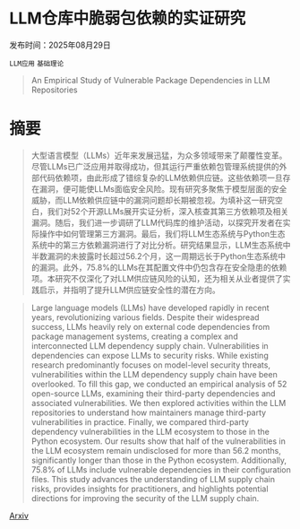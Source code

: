 # LLM仓库中脆弱包依赖的实证研究

发布时间：2025年08月29日

`LLM应用` `基础理论`

> An Empirical Study of Vulnerable Package Dependencies in LLM Repositories

# 摘要

> 大型语言模型（LLMs）近年来发展迅猛，为众多领域带来了颠覆性变革。尽管LLMs已广泛应用并取得成功，但其运行严重依赖包管理系统提供的外部代码依赖项，由此形成了错综复杂的LLM依赖供应链。这些依赖项一旦存在漏洞，便可能使LLMs面临安全风险。现有研究多聚焦于模型层面的安全威胁，而LLM依赖供应链中的漏洞问题却长期被忽视。为填补这一研究空白，我们对52个开源LLMs展开实证分析，深入核查其第三方依赖项及相关漏洞。随后，我们进一步调研了LLM代码库的维护活动，以探究开发者在实际操作中如何管理第三方漏洞。最后，我们将LLM生态系统与Python生态系统中的第三方依赖漏洞进行了对比分析。研究结果显示，LLM生态系统中半数漏洞的未披露时长超过56.2个月，这一周期远长于Python生态系统中的漏洞。此外，75.8%的LLMs在其配置文件中仍包含存在安全隐患的依赖项。本研究不仅深化了对LLM供应链风险的认知，还为相关从业者提供了实践启示，并指明了提升LLM供应链安全性的潜在方向。

> Large language models (LLMs) have developed rapidly in recent years, revolutionizing various fields. Despite their widespread success, LLMs heavily rely on external code dependencies from package management systems, creating a complex and interconnected LLM dependency supply chain. Vulnerabilities in dependencies can expose LLMs to security risks. While existing research predominantly focuses on model-level security threats, vulnerabilities within the LLM dependency supply chain have been overlooked. To fill this gap, we conducted an empirical analysis of 52 open-source LLMs, examining their third-party dependencies and associated vulnerabilities. We then explored activities within the LLM repositories to understand how maintainers manage third-party vulnerabilities in practice. Finally, we compared third-party dependency vulnerabilities in the LLM ecosystem to those in the Python ecosystem. Our results show that half of the vulnerabilities in the LLM ecosystem remain undisclosed for more than 56.2 months, significantly longer than those in the Python ecosystem. Additionally, 75.8% of LLMs include vulnerable dependencies in their configuration files. This study advances the understanding of LLM supply chain risks, provides insights for practitioners, and highlights potential directions for improving the security of the LLM supply chain.

[Arxiv](https://arxiv.org/abs/2508.21417)